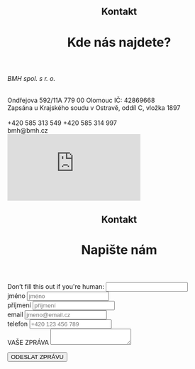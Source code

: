 <header class="page-header page-header--block page-header--contact">
    <h2 class="page-section__subtitle">Kontakt</h2>
    <h1 class="page-section__title">Kde nás najdete?</h1>
</header>

<section class="section section--centered section--contact">
    <main class="section__content contact-content">
        <div class="contact-address">
        <h6 class="address-company-name">BMH spol. s r. o.</h6>
        <span class="address-line">Ondřejova 592/11A</span>
        <span class="address-line">779 00 Olomouc</span>
        <span class="address-line">IČ: 42869668</span>
        <br>
        <span class="address-signed">Zapsána u Krajského soudu v Ostravě, oddíl C, vložka 1897</span>
        <br>
        <br>
        <span class="address-line">+420 585 313 549</span>
        <span class="address-line">+420 585 314 997</span>
        <br>
        <span class="address-line">bmh@bmh.cz</span>
        </div>
        <iframe class="contact__map" src="https://en.frame.mapy.cz/s/nokomopame" frameborder="0"></iframe>
    </main>
</section>

<header class="page-header page-header--block page-header--contact contact-us">
    <h2 class="page-section__subtitle">Kontakt</h2>
    <h1 class="page-section__title">Napište nám</h1>
</header>

<section class="section section--centered section--contact">
    <main class="section__content">
        <form name="contact" method="POST" netlify-honeypot="bot-field" data-netlify="true">
        <div class="hidden-field">
            <label>Don’t fill this out if you're human: <input name="bot-field" /></label>
        </div>
        <div>
            <div class="form-input">
                <label class="form-input__label" for="name">jméno</label>
                <input class="form-input__input" type="text" name="name" placeholder="jméno"/>
            </div>
            <div class="form-input">
                <label class="form-input__label" for="surname">příjmení</label>
                <input class="form-input__input" type="text" name="surname" placeholder="příjmení"/>
            </div>
        </div>
        <div>
            <div class="form-input">
                <label class="form-input__label" for="email">email</label>
                <input class="form-input__input" type="text" name="email" placeholder="jmeno@email.cz"/>
            </div>
            <div class="form-input">
                <label class="form-input__label" for="phone">telefon</label>
                <input class="form-input__input" type="text" name="phone" placeholder="+420 123 456 789"/>
            </div>
        </div>
        <div class="form-input input-area">
            <label class="form-input__label" for="message">VAŠE ZPRÁVA</label>
            <textarea class="form-input__input form-input__input--area" name="message"></textarea>
        </div>
        <p>
            <button class="form-button" type="submit">ODESLAT ZPRÁVU</button>
        </p>
        </form>
    </main>
</section>

<Contact/>